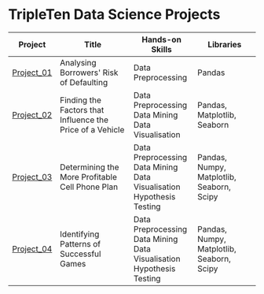 # TripleTen Data Science Projects

| Project | Title | Hands-on Skills | Libraries |
| ------------- | ------------- | ------------- | ------------- |
| [Project_01](Project_01) | Analysing Borrowers' Risk of Defaulting | Data Preprocessing | Pandas |
| [Project_02](Project_02) | Finding the Factors that Influence the Price of a Vehicle | Data Preprocessing<br>Data Mining<br>Data Visualisation | Pandas, Matplotlib, Seaborn |
| [Project_03](Project_03) | Determining the More Profitable Cell Phone Plan | Data Preprocessing<br>Data Mining<br>Data Visualisation<br>Hypothesis Testing | Pandas, Numpy, Matplotlib, Seaborn, Scipy |
| [Project_04](Project_04) | Identifying Patterns of Successful Games | Data Preprocessing<br>Data Mining<br>Data Visualisation<br>Hypothesis Testing | Pandas, Numpy, Matplotlib, Seaborn, Scipy |

